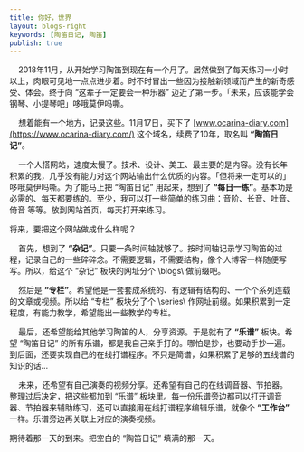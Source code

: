 ```yaml
---
title: 你好，世界
layout: blogs-right
keywords: [陶笛日记, 陶笛]
publish: true
---
```


&nbsp;&nbsp;&nbsp;&nbsp;2018年11月，从开始学习陶笛到现在有一个月了。居然做到了每天练习一小时以上，肉眼可见地一点点进步着。时不时冒出一些因为接触新领域而产生的新奇感受、体会。终于向 “这辈子一定要会一种乐器” 迈近了第一步。「未来，应该能学会钢琴、小提琴吧」哆哦莫伊吗嘶。    

&nbsp;&nbsp;&nbsp;&nbsp;想着能有一个地方，记录这些。11月17日，买下了 [www.ocarina-diary.com](https://www.ocarina-diary.com/) 这个域名，续费了10年，取名叫 **“陶笛日记”**。      

&nbsp;&nbsp;&nbsp;&nbsp;一个人搭网站，速度太慢了。技术、设计、美工、最主要的是内容。没有长年积累的我，几乎没有能力对这个网站输出什么优质的内容。「但将来一定可以的」哆哦莫伊吗嘶。为了能马上把 “陶笛日记” 用起来，想到了 **“每日一练”**。基本功是必需的、每天都要练的。至少，我可以打一些简单的练习曲：音阶、长音、吐音、倚音 等等。放到网站首页，每天打开来练习。      

将来，要把这个网站做成什么样呢？    

&nbsp;&nbsp;&nbsp;&nbsp;首先，想到了 **“杂记”**。只要一条时间轴就够了。按时间轴记录学习陶笛的过程，记录自己的一些碎碎念。不需要逻辑，不需要结构，像个人博客一样随便写写。所以，给这个 “杂记” 板块的网址分个 \blogs\ 做前缀吧。    

&nbsp;&nbsp;&nbsp;&nbsp;然后是 **“专栏”**。希望他是一套套成系统的、有逻辑有结构的、一个个系列连载的文章或视频。所以给 “专栏” 板块分了个 \series\ 作网址前缀。如果积累到一定程度，有能力教学，希望能出一些教学的专栏。 

&nbsp;&nbsp;&nbsp;&nbsp;最后，还希望能给其他学习陶笛的人，分享资源。于是就有了 **“乐谱”** 板块。希望 “陶笛日记” 的所有乐谱，都是我自己亲手打的。哪怕是抄，也要动手抄一遍。到后面，还要实现自己的在线打谱程序。不只是简谱，如果积累了足够的五线谱的知识的话…   

&nbsp;&nbsp;&nbsp;&nbsp;未来，还希望有自己演奏的视频分享。还希望有自己的在线调音器、节拍器。整理过后决定，把这些都加到 “乐谱” 板块里。每一份乐谱旁边都可以打开调音器、节拍器来辅助练习，还可以直接用在线打谱程序编辑乐谱，就像个 **“工作台”** 一样。乐谱旁边再关联上对应的演奏视频。    

期待着那一天的到来。把空白的 “陶笛日记” 填满的那一天。      
